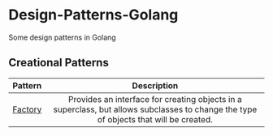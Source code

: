 # Design-Patterns-Golang

Some design patterns in Golang

## Creational Patterns
| Pattern | Description |
|:-------:|:-----------:|
|[Factory](/creational/factory)|Provides an interface for creating objects in a superclass, but allows subclasses to change the type of objects that will be created.|
